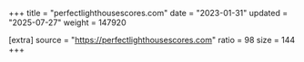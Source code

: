 +++
title = "perfectlighthousescores.com"
date = "2023-01-31"
updated = "2025-07-27"
weight = 147920

[extra]
source = "https://perfectlighthousescores.com"
ratio = 98
size = 144
+++

